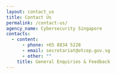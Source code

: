 ```yaml
---
layout: contact_us
title: Contact Us
permalink: /contact-us/
agency_name: Cybersecurity Singapore
contacts:
  - content:
      - phone: +65 8834 5228
      - email: secretariat@otcep.gov.sg
      - other: ""
    title: General Enquiries & Feedback
---
```


